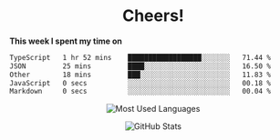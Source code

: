 <h1 align="center">Cheers!</h1>

**This week I spent my time on**
<!--START_SECTION:waka-->

```txt
TypeScript   1 hr 52 mins    ██████████████████░░░░░░░   71.44 %
JSON         25 mins         ████░░░░░░░░░░░░░░░░░░░░░   16.50 %
Other        18 mins         ███░░░░░░░░░░░░░░░░░░░░░░   11.83 %
JavaScript   0 secs          ░░░░░░░░░░░░░░░░░░░░░░░░░   00.18 %
Markdown     0 secs          ░░░░░░░░░░░░░░░░░░░░░░░░░   00.04 %
```

<!--END_SECTION:waka-->

<p align="center"><img src="https://github-readme-stats.vercel.app/api/top-langs/?username=thnkrn&layout=compact&hide=html&theme=tokyonight" alt="Most Used Languages" /></p>

<p align="center"><img src="https://github-readme-stats.vercel.app/api?username=thnkrn&show_icons=true&count_private=true&theme=tokyonight&show=reviews&hide_rank=false&rank_icon=github" alt="GitHub Stats" /></p>

<!-- <p align="center"><a href="https://wakatime.com"><img src="https://wakatime.com/share/@thnkrn/40092326-d1bd-471b-89da-9a7c63939402.png" /></p>
 -->
